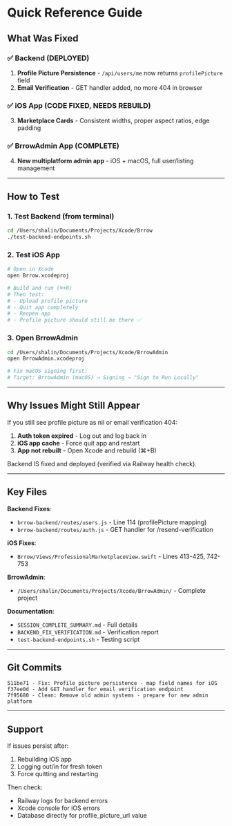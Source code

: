 # Quick Reference Guide

## What Was Fixed

### ✅ Backend (DEPLOYED)
1. **Profile Picture Persistence** - `/api/users/me` now returns `profilePicture` field
2. **Email Verification** - GET handler added, no more 404 in browser

### ✅ iOS App (CODE FIXED, NEEDS REBUILD)
3. **Marketplace Cards** - Consistent widths, proper aspect ratios, edge padding

### ✅ BrrowAdmin App (COMPLETE)
4. **New multiplatform admin app** - iOS + macOS, full user/listing management

---

## How to Test

### 1. Test Backend (from terminal)
```bash
cd /Users/shalin/Documents/Projects/Xcode/Brrow
./test-backend-endpoints.sh
```

### 2. Test iOS App
```bash
# Open in Xcode
open Brrow.xcodeproj

# Build and run (⌘+R)
# Then test:
# - Upload profile picture
# - Quit app completely
# - Reopen app
# - Profile picture should still be there ✅
```

### 3. Open BrrowAdmin
```bash
cd /Users/shalin/Documents/Projects/Xcode/BrrowAdmin
open BrrowAdmin.xcodeproj

# Fix macOS signing first:
# Target: BrrowAdmin (macOS) → Signing → "Sign to Run Locally"
```

---

## Why Issues Might Still Appear

If you still see profile picture as nil or email verification 404:

1. **Auth token expired** - Log out and log back in
2. **iOS app cache** - Force quit app and restart
3. **App not rebuilt** - Open Xcode and rebuild (⌘+B)

Backend IS fixed and deployed (verified via Railway health check).

---

## Key Files

**Backend Fixes**:
- `brrow-backend/routes/users.js` - Line 114 (profilePicture mapping)
- `brrow-backend/routes/auth.js` - GET handler for /resend-verification

**iOS Fixes**:
- `Brrow/Views/ProfessionalMarketplaceView.swift` - Lines 413-425, 742-753

**BrrowAdmin**:
- `/Users/shalin/Documents/Projects/Xcode/BrrowAdmin/` - Complete project

**Documentation**:
- `SESSION_COMPLETE_SUMMARY.md` - Full details
- `BACKEND_FIX_VERIFICATION.md` - Verification report
- `test-backend-endpoints.sh` - Testing script

---

## Git Commits

```
511be71 - Fix: Profile picture persistence - map field names for iOS
f37ee0d - Add GET handler for email verification endpoint
7f95680 - Clean: Remove old admin systems - prepare for new admin platform
```

---

## Support

If issues persist after:
1. Rebuilding iOS app
2. Logging out/in for fresh token
3. Force quitting and restarting

Then check:
- Railway logs for backend errors
- Xcode console for iOS errors
- Database directly for profile_picture_url value
